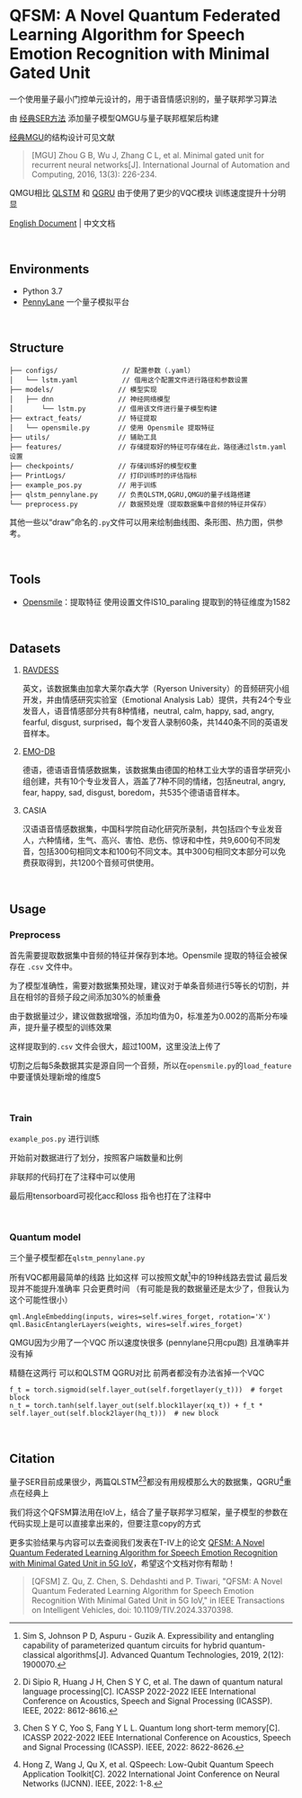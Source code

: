 # QFSM: A Novel Quantum Federated Learning Algorithm for Speech Emotion Recognition with Minimal Gated Unit

一个使用量子最小门控单元设计的，用于语音情感识别的，量子联邦学习算法

由 [经典SER方法](https://github.com/Renovamen/Speech-Emotion-Recognition.git) 添加量子模型QMGU与量子联邦框架后构建

[经典MGU](https://link.springer.com/article/10.1007/s11633-016-1006-2)的结构设计可见文献 
>[MGU] Zhou G B, Wu J, Zhang C L, et al. Minimal gated unit for recurrent neural networks[J]. International Journal of Automation and Computing, 2016, 13(3): 226-234.

QMGU相比 [QLSTM](https://github.com/rdisipio/qlstm.git) 和 [QGRU](https://github.com/zhenhouhong/QSpeech.git) 由于使用了更少的VQC模块 训练速度提升十分明显

[English Document](README_EN.md) | 中文文档


&nbsp;

## Environments

- Python 3.7
- [PennyLane](https://pennylane.ai/)   一个量子模拟平台 


&nbsp;

## Structure

```
├── configs/                // 配置参数（.yaml）
│   └── lstm.yaml           // 借用这个配置文件进行路径和参数设置
├── models/                // 模型实现        
│   ├── dnn                // 神经网络模型           
│       └── lstm.py        // 借用该文件进行量子模型构建            
├── extract_feats/         // 特征提取        
│   └── opensmile.py       // 使用 Opensmile 提取特征
├── utils/                 // 辅助工具          
├── features/              // 存储提取好的特征可存储在此，路径通过lstm.yaml设置
├── checkpoints/           // 存储训练好的模型权重
├── PrintLogs/             // 打印训练时的评估指标
├── example_pos.py         // 用于训练
├── qlstm_pennylane.py     // 负责QLSTM,QGRU,QMGU的量子线路搭建
└── preprocess.py          // 数据预处理（提取数据集中音频的特征并保存）
```
其他一些以“draw”命名的`.py`文件可以用来绘制曲线图、条形图、热力图，供参考。

&nbsp;

## Tools

- [Opensmile](https://github.com/naxingyu/opensmile)：提取特征 使用设置文件IS10_paraling 提取到的特征维度为1582


&nbsp;

## Datasets

1. [RAVDESS](https://zenodo.org/record/1188976)

   英文，该数据集由加拿大莱尔森大学（Ryerson University）的音频研究小组开发，并由情感研究实验室（Emotional Analysis Lab）提供，共有24个专业发音人，语音情感部分共有8种情绪，neutral, calm, happy, sad, angry, fearful, disgust, surprised，每个发音人录制60条，共1440条不同的英语发音样本。

2. [EMO-DB](http://www.emodb.bilderbar.info/download/)

   德语，德语语音情感数据集，该数据集由德国的柏林工业大学的语音学研究小组创建，共有10个专业发音人，涵盖了7种不同的情绪，包括neutral, angry, fear, happy, sad, disgust, boredom，共535个德语语音样本。

3. CASIA

   汉语语音情感数据集，中国科学院自动化研究所录制，共包括四个专业发音人，六种情绪，生气、高兴、害怕、悲伤、惊讶和中性，共9,600句不同发音，包括300句相同文本和100句不同文本。其中300句相同文本部分可以免费获取得到，共1200个音频可供使用。


&nbsp;

## Usage

### Preprocess

首先需要提取数据集中音频的特征并保存到本地。Opensmile 提取的特征会被保存在 `.csv` 文件中。

为了模型准确性，需要对数据集预处理，建议对于单条音频进行5等长的切割，并且在相邻的音频子段之间添加30%的帧重叠

由于数据量过少，建议做数据增强，添加均值为0，标准差为0.002的高斯分布噪声，提升量子模型的训练效果

这样提取到的`.csv` 文件会很大，超过100M，这里没法上传了

切割之后每5条数据其实是源自同一个音频，所以在`opensmile.py`的`load_feature`中要谨慎处理新增的维度5


&nbsp;

### Train

`example_pos.py` 进行训练

开始前对数据进行了划分，按照客户端数量和比例

非联邦的代码打在了注释中可以使用

最后用tensorboard可视化acc和loss 指令也打在了注释中

&nbsp;

### Quantum model

三个量子模型都在`qlstm_pennylane.py`

所有VQC都用最简单的线路 比如这样 可以按照文献[^1]中的19种线路去尝试 最后发现并不能提升准确率 只会更费时间 （有可能是我的数据量还是太少了，但我认为这个可能性很小）
```
qml.AngleEmbedding(inputs, wires=self.wires_forget, rotation='X')
qml.BasicEntanglerLayers(weights, wires=self.wires_forget)
```

QMGU因为少用了一个VQC 所以速度快很多 (pennylane只用cpu跑) 且准确率并没有掉 

精髓在这两行  可以和QLSTM QGRU对比 前两者都没有办法省掉一个VQC

```
f_t = torch.sigmoid(self.layer_out(self.forgetlayer(y_t)))  # forget block
n_t = torch.tanh(self.layer_out(self.block1layer(xq_t)) + f_t * self.layer_out(self.block2layer(hq_t)))  # new block
```

&nbsp;

## Citation
量子SER目前成果很少，两篇QLSTM[^2][^3]都没有用规模那么大的数据集，QGRU[^4]重点在经典上

我们将这个QFSM算法用在IoV上，结合了量子联邦学习框架，量子模型的参数在代码实现上是可以直接拿出来的，但要注意copy的方式

更多实验结果与内容可以去查阅我们发表在T-IV上的论文 [QFSM: A Novel Quantum Federated Learning Algorithm for Speech Emotion Recognition with Minimal Gated Unit in 5G IoV](https://ieeexplore.ieee.org/abstract/document/10453624)，希望这个文档对你有帮助！
> [QFSM] Z. Qu, Z. Chen, S. Dehdashti and P. Tiwari, "QFSM: A Novel Quantum Federated Learning Algorithm for Speech Emotion Recognition With Minimal Gated Unit in 5G IoV," in IEEE Transactions on Intelligent Vehicles, doi: 10.1109/TIV.2024.3370398.

[^1]: Sim S, Johnson P D, Aspuru - Guzik A. Expressibility and entangling capability of parameterized quantum circuits for hybrid quantum-classical algorithms[J]. Advanced Quantum Technologies, 2019, 2(12): 1900070.
[^2]: Di Sipio R, Huang J H, Chen S Y C, et al. The dawn of quantum natural language processing[C]. ICASSP 2022-2022 IEEE International Conference on Acoustics, Speech and Signal Processing (ICASSP). IEEE, 2022: 8612-8616.
[^3]: Chen S Y C, Yoo S, Fang Y L L. Quantum long short-term memory[C]. ICASSP 2022-2022 IEEE International Conference on Acoustics, Speech and Signal Processing (ICASSP). IEEE, 2022: 8622-8626.
[^4]: Hong Z, Wang J, Qu X, et al. QSpeech: Low-Qubit Quantum Speech Application Toolkit[C]. 2022 International Joint Conference on Neural Networks (IJCNN). IEEE, 2022: 1-8.




